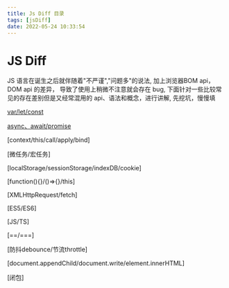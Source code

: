 ```yaml
---
title: Js Diff 目录 
tags: [jsDiff]
date: 2022-05-24 10:33:54
---
```



# JS Diff

JS 语言在诞生之后就伴随着"不严谨","问题多"的说法, 加上浏览器BOM api，DOM api 的差异， 导致了使用上稍微不注意就会存在 bug,
下面针对一些比较常见的存在差别但是又经常混用的 api、语法和概念，进行讲解, 先挖坑，慢慢填
<!--truncate-->

[var/let/const](./var-let-const.md)

[async、await/promise](./promise-async-await.md)

[context/this/call/apply/bind]

[微任务/宏任务]

[localStorage/sessionStorage/indexDB/cookie]

[function(){}/()=>{}/this]

[XMLHttpRequest/fetch]

[ES5/ES6]

[JS/TS]

[==/===]

[防抖debounce/节流throttle]

[document.appendChild/document.write/element.innerHTML]

[闭包]

